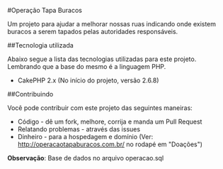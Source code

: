 #Operação Tapa Buracos

Um projeto para ajudar a melhorar nossas ruas indicando onde existem buracos a serem tapados pelas autoridades responsáveis.


##Tecnologia utilizada
 
 Abaixo segue a lista das tecnologias utilizadas para este projeto. Lembrando que a base do mesmo é a linguagem PHP.
 
  - CakePHP 2.x (No início do projeto, versão 2.6.8)
  

##Contribuindo

Você pode contribuir com este projeto das seguintes maneiras:

 - Código - dê um fork, melhore, corrija e manda um Pull Request
 - Relatando problemas - através das issues
 - Dinheiro - para a hospedagem e domínio (Ver: http://operacaotapaburacos.com.br/ no rodapé em "Doações")


**Observação**: Base de dados no arquivo operacao.sql

